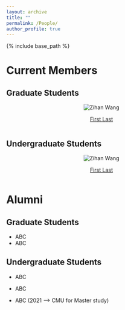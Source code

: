 ```yaml
---
layout: archive
title: ""
permalink: /People/
author_profile: true
---
```


{% include base_path %}

Current Members
======

## Graduate Students

<div class="row">
    <div class="column">
      <center>
      <div class="author__avatar">
            <img src="/images/img/students/zihan wang.png" class="author__avatar" alt="Zihan Wang">
      </div>
      <div class="author__content">
            <p><a href = "https://zihanwangki.github.io/">First Last</a></p>
      </div>
      </center>
    </div>
</div>


## Undergraduate Students

<div class="row">
    <div class="column">
      <center>
      <div class="author__avatar">
            <img src="/images/img/students/zihan wang.png" class="author__avatar" alt="Zihan Wang">
      </div>
      <div class="author__content">
            <p><a href = "https://zihanwangki.github.io/">First Last</a></p>
      </div>
      </center>
    </div>
</div>


Alumni
======
## Graduate Students
- ABC
- ABC

## Undergraduate Students
- ABC
- ABC

- ABC (2021 --> CMU for Master study)

<br/>

